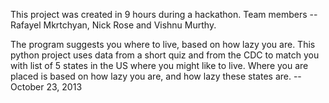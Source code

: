 

   This project was created in 9 hours during a hackathon. Team members -- Rafayel Mkrtchyan, Nick Rose and Vishnu Murthy.

   The program suggests you where to live, based on how lazy you are. This python project uses data from a short quiz and from the CDC to match you with list of 5 states in the US where you might like to live. Where you are placed is based on how lazy you are, and how lazy these states are. -- October 23, 2013

